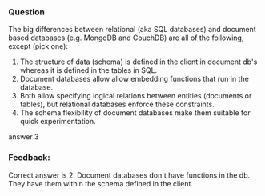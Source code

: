 ### Question

The big differences between relational (aka SQL databases) and document based databases (e.g. MongoDB and CouchDB) are all of the following, except (pick one):

1. The structure of data (schema) is defined in the client in document db's whereas it is defined in the tables in SQL.
2. Document databases allow allow embedding functions that run in the database.
3. Both allow specifying logical relations between entities (documents or tables), but relational databases enforce these constraints.
4. The schema flexibility of document databases make them suitable for quick experimentation.


answer
3


### Feedback:
Correct answer is 2. Document databases don't have functions in the db.
They have them within the schema defined in the client.
